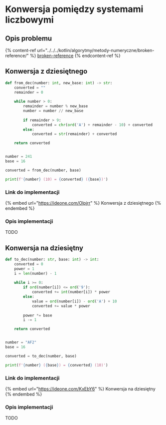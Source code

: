 # Konwersja pomiędzy systemami liczbowymi

## Opis problemu

{% content-ref url="../../../kotlin/algorytmy/metody-numeryczne/broken-reference/" %}
[broken-reference](../../../kotlin/algorytmy/metody-numeryczne/broken-reference/)
{% endcontent-ref %}

## Konwersja z dziesiętnego

```python
def from_dec(number: int, new_base: int) -> str:
    converted = ""
    remainder = 0
    
    while number > 0:
        remainder = number % new_base
        number = number // new_base
        
        if remainder > 9:
            converted = chr(ord('A') + remainder - 10) + converted
        else:
            converted = str(remainder) + converted

    return converted


number = 241
base = 16

converted = from_dec(number, base)

print(f'{number} (10) = {converted} ({base})')
```

### Link do implementacji

{% embed url="https://ideone.com/Olpjrr" %}
Konwersja z dziesiętnego
{% endembed %}

### Opis implementacji

TODO

## Konwersja na dziesiętny

```python
def to_dec(number: str, base: int) -> int:
    converted = 0
    power = 1
    i = len(number) - 1
    
    while i >= 0:
        if ord(number[i]) <= ord('9'):
            converted += int(number[i]) * power
        else:
            value = ord(number[i]) - ord('A') + 10
            converted += value * power
            
        power *= base
        i -= 1

    return converted


number = "AF2"
base = 16

converted = to_dec(number, base)

print(f'{number} ({base}) = {converted} (10)')
```

### Link do implementacji

{% embed url="https://ideone.com/KxEbY6" %}
Konwersja na dziesiętny
{% endembed %}

### Opis implementacji

TODO
